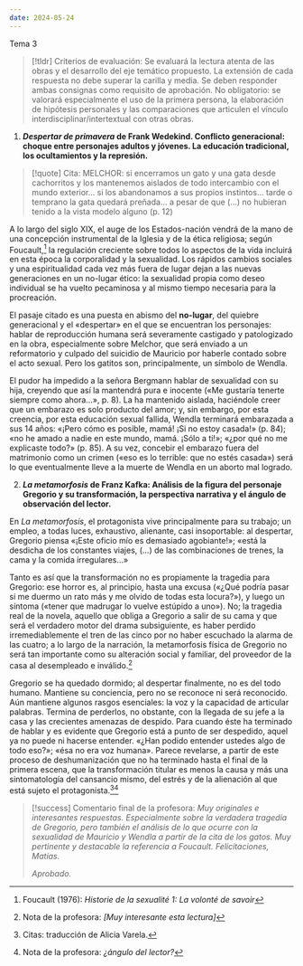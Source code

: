 ```yaml
---
date: 2024-05-24
---
```

Tema 3

> [!tldr] Criterios de evaluación:
> Se evaluará la lectura atenta de las obras y el desarrollo del eje temático propuesto. La extensión de cada respuesta no debe superar la carilla y media. Se deben responder ambas consignas como requisito de aprobación. No obligatorio: se valorará especialmente el uso de la primera persona, la elaboración de hipótesis personales y las comparaciones que articulen el vínculo interdisciplinar/intertextual con otras obras.

1) ***Despertar de primavera* de Frank Wedekind. Conflicto generacional: choque entre personajes adultos y jóvenes. La educación tradicional, los ocultamientos y la represión.**

> [!quote] Cita:
> MELCHOR: si encerramos un gato y una gata desde cachorritos y los mantenemos aislados de todo intercambio con el mundo exterior… si los abandonamos a sus propios instintos… tarde o temprano la gata quedará preñada… a pesar de que (…) no hubieran tenido a la vista modelo alguno (p. 12)

A lo largo del siglo XIX, el auge de los Estados-nación vendrá de la mano de una concepción instrumental de la Iglesia y de la ética religiosa; según Foucault,[^1] la regulación creciente sobre todos lo aspectos de la vida incluirá en esta época la corporalidad y la sexualidad. Los rápidos cambios sociales y una espiritualidad cada vez más fuera de lugar dejan a las nuevas generaciones en un no-lugar ético: la sexualidad propia como deseo individual se ha vuelto pecaminosa y al mismo tiempo necesaria para la procreación.

El pasaje citado es una puesta en abismo del **no-lugar**, del quiebre generacional y el «despertar» en el que se encuentran los personajes: hablar de reproducción humana será severamente castigado y patologizado en la obra, especialmente sobre Melchor, que será enviado a un reformatorio y culpado del suicidio de Mauricio por haberle contado sobre el acto sexual. Pero los gatitos son, principalmente, un símbolo de Wendla. 

El pudor ha impedido a la señora Bergmann hablar de sexualidad con su hija, creyendo que así la mantendrá pura e inocente («Me gustaría tenerte siempre como ahora…», p. 8). La ha mantenido aislada, haciéndole creer que un embarazo es solo producto del amor; y, sin embargo, por esta creencia, por esta educación sexual fallida, Wendla terminará embarazada a sus 14 años: «¡Pero cómo es posible, mamá! ¡Si no estoy casada!» (p. 84); «no he amado a nadie en este mundo, mamá. ¡Sólo a ti!»; «¿por qué no me explicaste todo?» (p. 85). A su vez, concebir el embarazo fuera del matrimonio como un crimen («eso es lo terrible: que no estés casada») será lo que eventualmente lleve a la muerte de Wendla en un aborto mal logrado.

2) ***La metamorfosis* de Franz Kafka: Análisis de la figura del personaje Gregorio y su transformación, la perspectiva narrativa y el ángulo de observación del lector.**

En *La metamorfosis*, el protagonista vive principalmente para su trabajo; un empleo, a todas luces, exhaustivo, alienante, casi insoportable: al despertar, Gregorio piensa «¡Este oficio mío es demasiado agobiante!»; «está la desdicha de los constantes viajes, (…) de las combinaciones de trenes, la cama y la comida irregulares…»

Tanto es así que la transformación no es propiamente la tragedia para Gregorio: ese horror es, al principio, hasta una excusa («¿Qué podría pasar si me duermo un rato más y me olvido de todas esta locura?»), y luego un síntoma («tener que madrugar lo vuelve estúpido a uno»). No; la tragedia real de la novela, aquello que obliga a Gregorio a salir de su cama y que será el verdadero motor del drama subsiguiente, es haber perdido irremediablemente el tren de las cinco por no haber escuchado la alarma de las cuatro; a lo largo de la narración, la metamorfosis física de Gregorio no será tan importante como su alteración social y familiar, del proveedor de la casa al desempleado e inválido.[^2]

Gregorio se ha quedado dormido; al despertar finalmente, no es del todo humano. Mantiene su conciencia, pero no se reconoce ni será reconocido. Aún mantiene algunos rasgos esenciales: la voz y la capacidad de articular palabras. Termina de perderlos, no obstante, con la llegada de su jefe a la casa y las crecientes amenazas de despido. Para cuando éste ha terminado de hablar y es evidente que Gregorio está a punto de ser despedido, aquel ya no puede ni hacerse entender. «¿Han podido entender ustedes algo de todo eso?»; «ésa no era voz humana». Parece revelarse, a partir de este proceso de deshumanización que no ha terminado hasta el final de la primera escena, que la transformación titular es menos la causa y más una sintomatología del cansancio mismo, del estrés y de la alienación al que está sujeto el protagonista.[^3][^4] 

>[!success] Comentario final de la profesora:
> *Muy originales e interesantes respuestas.*
> *Especialmente sobre la verdadera tragedia de Gregorio, pero también el análisis de lo que ocurre con la sexualidad de Mauricio y Wendla a partir de la cita de los gatos. Muy pertinente y destacable la referencia a Foucault.*
> *Felicitaciones, Matías.*
> 
> *Aprobado.*

[^1]: Foucault (1976): _Historie de la sexualité 1: La volonté de savoir_
[^2]: Nota de la profesora: _\[Muy interesante esta lectura\]_
[^3]: Citas: traducción de Alicia Varela.
[^4]: Nota de la profesora: *¿ángulo del lector?*
